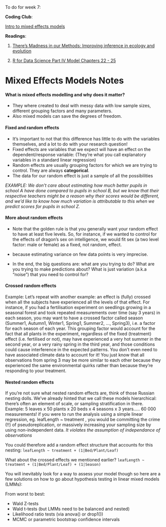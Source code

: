 To do for week 7:

**Coding Club**:

[Intro to mixed effects models](https://ourcodingclub.github.io/2017/03/15/mixed-models.html)

**Readings**:

1. [There’s Madness in our Methods: Improving inference in ecology and evolution](https://methodsblog.wordpress.com/2015/11/26/madness-in-our-methods/)

2. [R for Data Science Part IV Model Chapters 22 - 25](http://r4ds.had.co.nz/model-basics.html)



# Mixed Effects Models Notes
#### What is mixed effects modelling and why does it matter?

* They where created to deal with messy data with low sample sizes, different grouping factors and many parameters.  
* Also mixed models can save the degrees of freedom.


#### Fixed and random effects
* It’s important to not that this difference has little to do with the variables themselves, and a lot to do with your research question! 
* Fixed effects are variables that we expect will have an effect on the dependent/response variable: (They’re what you call explanatory variables in a standard linear regression)
* Random effects are usually grouping factors for which we are trying to control. They are always **categorical**.
* The data for our random effect is just a sample of all the possibilities

*EXAMPLE: We don’t care about estimating how much better pupils in school A have done compared to pupils in school B, but we know that their respective teachers might be a reason why their scores would be different, and we’d like to know how much variation is attributable to this when we predict scores for pupils in school Z.*

#### More about random effects
* Note that the golden rule is that you generally want your random effect to have at least five levels. So, for instance, if we wanted to control for the effects of dragon’s sex on intelligence, we would fit sex (a two level factor: male or female) as a fixed, not random, effect.
- because estimating variance on few data points is very imprecise. 
* In the end, the big questions are: what are you trying to do? What are you trying to make predictions about? What is just variation (a.k.a “noise”) that you need to control for?


#### Crossed random effects 
Example: Let’s repeat with another example: an effect is (fully) crossed when all the subjects have experienced all the levels of that effect. For instance, if you had a fertilisation experiment on seedlings growing in a seasonal forest and took repeated measurements over time (say 3 years) in each season, you may want to have a crossed factor called season (Summer1, Autumn1, Winter1, Spring1, Summer2, …, Spring3), i.e. a factor for each season of each year. This grouping factor would account for the fact that all plants in the experiment, regardless of the fixed (treatment) effect (i.e. fertilised or not), may have experienced a very hot summer in the second year, or a very rainy spring in the third year, and those conditions could cause interference in the expected patterns. You don’t even need to have associated climate data to account for it! You just know that all observations from spring 3 may be more similar to each other because they experienced the same environmental quirks rather than because they’re responding to your treatment.

#### Nested random effects
If you’re not sure what nested random effects are, think of those Russian nesting dolls. We’ve already hinted that we call these models hierarchical: there’s often an element of scale, or sampling stratification in there.
Example: 5 leaves x 50 plants x 20 beds x 4 seasons x 3 years….. 60 000 measurements!
if you were to run the analysis using a simple linear regression, eg. leafLength ~ treatment , you would be committing the crime (!!) of pseudoreplication, or massively increasing your sampling size by using non-independent data. 
*It violates the assumption of independance of observations*
 
You could therefore add a random effect structure that accounts for this nesting:
`leafLength ~ treatment + (1|Bed/Plant/Leaf)`

What about the crossed effects we mentioned earlier?
`leafLength ~ treatment + (1|Bed/Plant/Leaf) + (1|Season)`


You will inevitably look for a way to assess your model though so here are a few solutions on how to go about hypothesis testing in linear mixed models (LMMs):

From worst to best:
* Wald Z-tests
* Wald t-tests (but LMMs need to be balanced and nested)
* Likelihood ratio tests (via anova() or drop1())
* MCMC or parametric bootstrap confidence intervals





